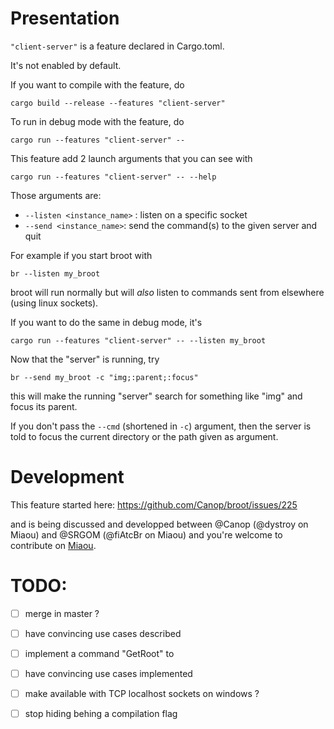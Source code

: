 
# Presentation

`"client-server"` is a feature declared in Cargo.toml.

It's not enabled by default.

If you want to compile with the feature, do

    cargo build --release --features "client-server"

To run in debug mode with the feature, do

    cargo run --features "client-server" --

This feature add 2 launch arguments that you can see with

    cargo run --features "client-server" -- --help

Those arguments are:

* `--listen <instance_name>` : listen on a specific socket
* `--send <instance_name>`: send the command(s) to the given server and quit

For example if you start broot with

    br --listen my_broot

broot will run normally but will *also* listen to commands sent from elsewhere (using linux sockets).

If you want to do the same in debug mode, it's

    cargo run --features "client-server" -- --listen my_broot

Now that the "server" is running, try

    br --send my_broot -c "img;:parent;:focus"

this will make the running "server" search for something like "img" and focus its parent.

If you don't pass the `--cmd` (shortened in `-c`) argument, then the server is told to focus the current directory or the path given as argument.

# Development

This feature started here: https://github.com/Canop/broot/issues/225

and is being discussed and developped between @Canop (@dystroy on Miaou) and @SRGOM (@fiAtcBr on Miaou) and you're welcome to contribute on [Miaou](https://miaou.dystroy.org/3490).

# TODO:

- [ ] merge in master ?
- [ ] have convincing use cases described
- [ ] implement a command "GetRoot" to
- [ ] have convincing use cases implemented
- [ ] make available with TCP localhost sockets on windows ?
- [ ] stop hiding behing a compilation flag


